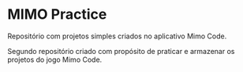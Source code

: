 # MIMO Practice
 Repositório com projetos simples criados no aplicativo Mimo Code.

 Segundo repositório criado com  propósito de praticar e armazenar os projetos do jogo Mimo Code.
 
